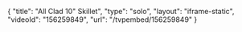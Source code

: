 {
    "title": "All Clad 10\" Skillet",
    "type": "solo",
    "layout": "iframe-static",
    "videoId": "156259849",
    "url": "\/tvpembed\/156259849"
}